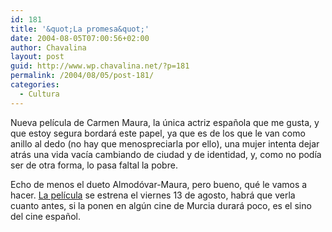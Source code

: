 ```yaml
---
id: 181
title: '&quot;La promesa&quot;'
date: 2004-08-05T07:00:56+02:00
author: Chavalina
layout: post
guid: http://www.wp.chavalina.net/?p=181
permalink: /2004/08/05/post-181/
categories:
  - Cultura
---
```

Nueva pel&iacute;cula de Carmen Maura, la &uacute;nica actriz espa&ntilde;ola que me gusta, y que estoy segura bordará este papel, ya que es de los que le van como anillo al dedo (no hay que menospreciarla por ello), una mujer intenta dejar atrás una vida vac&iacute;a cambiando de ciudad y de identidad, y, como no pod&iacute;a ser de otra forma, lo pasa faltal la pobre.

Echo de menos el dueto Almodóvar-Maura, pero bueno, qué le vamos a hacer. <a href=http://www.lahiguera.net/cinemania/pelicula/988/ target=&prime;_blank&prime;>La pel&iacute;cula</a> se estrena el viernes 13 de agosto, habrá que verla cuanto antes, si la ponen en alg&uacute;n cine de Murcia durará poco, es el sino del cine espa&ntilde;ol.
